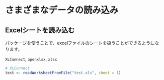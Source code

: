 # さまざまなデータの読み込み

## Excelシートを読み込む

パッケージを使うことで、excelファイルのシートを扱うことができるようになります。

`XLConnect`, `openxlsx`, `xlsx`

```r
# XLConnect
test <- readWorksheetFromFile("test.xls", sheet = 1)
```
